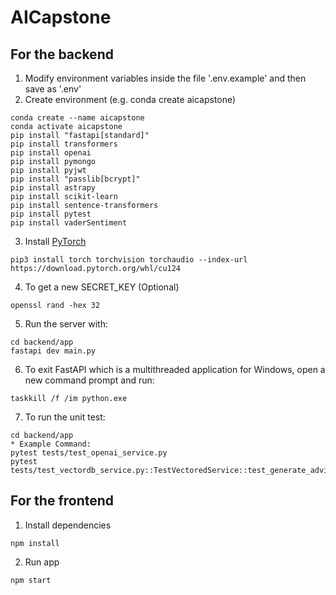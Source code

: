 # AICapstone

## For the backend
1. Modify environment variables inside the file '.env.example' and then save as '.env'
2. Create environment (e.g. conda create aicapstone)
```console
conda create --name aicapstone
conda activate aicapstone
pip install "fastapi[standard]"
pip install transformers
pip install openai
pip install pymongo
pip install pyjwt
pip install "passlib[bcrypt]"
pip install astrapy
pip install scikit-learn
pip install sentence-transformers
pip install pytest
pip install vaderSentiment
```
3. Install [PyTorch](https://pytorch.org/get-started/locally/)
```console
pip3 install torch torchvision torchaudio --index-url https://download.pytorch.org/whl/cu124
```
4. To get a new SECRET_KEY (Optional)
```
openssl rand -hex 32
```
5. Run the server with:
```console
cd backend/app
fastapi dev main.py
```
6. To exit FastAPI which is a multithreaded application for Windows, open a new command prompt and run:
```console
taskkill /f /im python.exe
```
7. To run the unit test:
```console
cd backend/app
* Example Command: 
pytest tests/test_openai_service.py 
pytest tests/test_vectordb_service.py::TestVectoredService::test_generate_advice_successful
```

## For the frontend
1. Install dependencies
```console
npm install

```
2. Run app
```console
npm start
```
